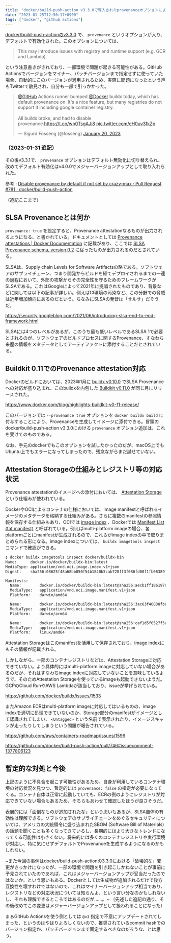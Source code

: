 ```yaml
---
title: "docker/build-push-action v3.3.0で導入されたprovenanceオプションにまつわる問題"
date: "2023-01-25T12:50:17+0900"
tags: ["docker", "github actions"]
---
```


[docker/build-push-actionのv3.3.0](https://github.com/docker/build-push-action/releases/tag/v3.3.0) で、 `provenance` というオプションが入り、デフォルトで有効化された。このオプションについては、

> This may introduce issues with registry and runtime support (e.g. GCR and Lambda).

という注意書きがされており、一部環境で問題が起きる可能性がある。GitHub Actionsでバージョンをマイナー、パッチバージョンまで指定せずに使っていた場合、自動的にこのバージョンが適用されるため、実際に問題になったという声もTwitterで散見され、自分も一部で引っかかった。

<blockquote class="twitter-tweet"><p lang="en" dir="ltr"><a href="https://twitter.com/github?ref_src=twsrc%5Etfw">@GitHub</a> Actions runner bumped <a href="https://twitter.com/Docker?ref_src=twsrc%5Etfw">@Docker</a> buildx today, which has default provenance on. It&#39;s a nice feature, but many registries do not support it including google container registry.<br><br>All builds broke, and had to disable provenance.<a href="https://t.co/wp0TsgAJi8">https://t.co/wp0TsgAJi8</a> <a href="https://t.co/eH0uv3fkZp">pic.twitter.com/eH0uv3fkZp</a></p>&mdash; Sigurd Fosseng (@fosseng) <a href="https://twitter.com/fosseng/status/1616227805125025792?ref_src=twsrc%5Etfw">January 20, 2023</a></blockquote> <script async src="https://platform.twitter.com/widgets.js" charset="utf-8"></script>

### （2023-01-31 追記）

その後v3.3.1で、 `provenance` オプションはデフォルト無効化に切り替えられ、改めてデフォルト有効化はv4.0.0でメジャーバージョンアップとして取り入れられた。

参考 : [Disable provenance by default if not set by crazy-max · Pull Request #781 · docker/build-push-action](https://github.com/docker/build-push-action/pull/781)

（追記ここまで）

## SLSA Provenanceとは何か

`provenance: true` を設定すると、Provenance attestationなるものが出力されるようになる、と書かれている。ドキュメントとしては [Provenance attestations | Docker Documentation](https://docs.docker.com/build/attestations/slsa-provenance/) に記載があり、ここでは [SLSA Provenance schema, version 0.2](https://slsa.dev/provenance/v0.2#schema) に従ったものが出力されるのだとされている。

SLSAは、Supply chain Levels for Software Artifactsの略である。ソフトウェアのサプライチェーン、つまり開発からビルドを経てデプロイされるまでの一連の過程において、外部の攻撃からその完全性を守るためのフレームワークがSLSAである。これはGoogleによって2021年に提唱されたものであり、背景などに関しては以下の記事が詳しい。例えばCI環境の汚染など、この分野での脅威は近年増加傾向にあるのだという。ちなみにSLSAの発音は「サルサ」だそうだ。

https://security.googleblog.com/2021/06/introducing-slsa-end-to-end-framework.html

SLSAには4つのレベルがあるが、このうち最も低いレベルであるSLSA 1で必要とされるのが、ソフトウェアのビルドプロセスに関するProvenance、すなわち来歴の情報をメタデータとしてアーティファクトに添付することだとされている。

## Buildkit 0.11でのProvenance attestation対応

Dockerのビルドにおいては、2023年1月に [buildx v0.10.0](https://github.com/docker/buildx/releases) でSLSA Provenanceへの対応が盛り込まれ、このbuildxを内包した [Buildkit v0.11.0](https://github.com/moby/buildkit/releases/tag/v0.11.0) が同じ月にリリースされた。

https://www.docker.com/blog/highlights-buildkit-v0-11-release/

このバージョンでは `--provenance true` オプションを `docker buildx build` に付与することにより、Provenanceを生成してイメージに添付できる。冒頭のdocker/build-push-action v3.3.0における `provenance` オプション追加は、これを受けてのものである。

なお、手元のdockerでもこのオプションを試したかったのだが、macOS上でもUbuntu上でもエラーになってしまったので、残念ながらまだ試せていない。

## Attestation Storageの仕組みとレジストリ等の対応状況

Provenance attestationのイメージへの添付においては、 [Attestation Storage](https://github.com/moby/buildkit/blob/master/docs/attestations/attestation-storage.md) という仕組みが使われている。

DockerやOCIによるコンテナの仕様においては、image manifestと呼ばれるイメージのメタデータを格納する仕組みがある。さらに複数のmanifestの参照情報を保存する仕組みもあり、OCIでは [image index](https://github.com/opencontainers/image-spec/blob/main/image-index.md) 、Dockerでは [Manifest List (fat manifest)](https://docs.docker.com/registry/spec/manifest-v2-2/#manifest-list) と呼ばれている。例えばmulti-platform imageの場合、各platformごとにmanifestが生成されるので、これらがimage indexの中で取りまとめられる形になる。image indexについては、 `buildx imagetools inspect` コマンドで確認ができる。

```bash
❯ docker buildx imagetools inspect docker/buildx-bin
Name:      docker.io/docker/buildx-bin:latest
MediaType: application/vnd.oci.image.index.v1+json
Digest:    sha256:08625f48a68bb050f54b1840b5cab728ff3f086fd00f1fb08389f4b1cb9db221

Manifests:
  Name:        docker.io/docker/buildx-bin:latest@sha256:aecb1ff186197954361752564c04e73a464f0132fa15ac31a36d70580d8eba82
  MediaType:   application/vnd.oci.image.manifest.v1+json
  Platform:    darwin/amd64

  Name:        docker.io/docker/buildx-bin:latest@sha256:3ac63f40838fb8c2170b2d96bb5fadbffb5854ad3868c117016bbe73dee9b0d7
  MediaType:   application/vnd.oci.image.manifest.v1+json
  Platform:    darwin/arm64

  Name:        docker.io/docker/buildx-bin:latest@sha256:caf1d5f0527f5a9e7ce7ac8bb0c2b065567e3cc2dee9d5c4ddf1589f4f59b959
  MediaType:   application/vnd.oci.image.manifest.v1+json
  Platform:    linux/amd64
```

Attestation Storageはこのmanifestを活用して保存されており、image indexにもその情報が記載される。

しかしながら、一部のコンテナレジストリなどは、Attestation Storageに対応できていない。より具体的にはmulti-platform imageに対応していない場合があるのだが、それはすなわちimage indexに対応していないことを意味しているようで、そのためAttestation Storageを使っているimageも起動できないようだ。GCPのCloud RunやAWS Lambdaが該当しており、issueが挙げられている。

https://github.com/docker/buildx/issues/1533

またAmazon ECRはmulti-platform imageに対応してはいるものの、image indexを適切に処理できていないのか、Storage部分のmanifestがイメージとして認識されてしまい、 `<Untagged>` という名前で表示されたり、イメージスキャンが走ったりしてしまうという問題が報告されている。

https://github.com/aws/containers-roadmap/issues/1596

https://github.com/docker/build-push-action/pull/746#issuecomment-1377806123


## 暫定的な対処と今後

上記のように不具合を起こす可能性があるため、自身が利用しているコンテナ環境の対応状況を見つつ、暫定的には `provenance: false` の指定が必要になってくる。コンテナ自体は正常に起動していても、ECRの例のようにレジストリが対応できていない場合もあるため、そちらもあわせて確認したほうが良さそうだ。

表層的には「面倒なものが追加されたな」という思いもあるが、SLSA自体の有効性は理解できる。ソフトウェアのサプライチェーンをめぐるセキュリティについては、アメリカの大統領令に盛り込まれたSBOM (Software Bill of Materials)の話題を聞くことも多くなってきているし、長期的にはより大きなトレンドになってくる可能性は小さくない。将来的には多くのコンテナレジストリや実行環境が対応し、特に気にせずデフォルトでProvenanceを生成するようになるのかもしれない。

~また今回の事例はdocker/build-push-actionの3.3.0における「破壊的な」変更がきっかけになったが、一部の環境で問題を引き起こしかねないことが事前に予見されていたのであれば、これはメジャーバージョンアップが妥当だったのではないか、という思いもある。Dockerとしては生成物が追加されるだけで後方互換性を壊すわけではないので、これはマイナーバージョンアップ相当であり、レジストリなどの対応状況については知らんよ、という言い分なのかもしれないし、それも理解できるところではあるのだが……。~ （先述した追記の通り、その後改めてこの変更はメジャーバージョンアップとして扱われることになった）

まぁGitHub Actionsを使う側としては `@v3` 指定で不意にアップデートされてしまった、というのはやはりよろしくないので、推奨されているcommit hashでのバージョン指定か、パッチバージョンまで固定するべきなのだろうな、とは思う。
